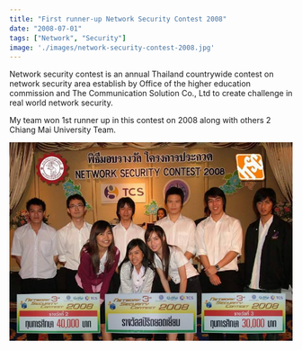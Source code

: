 ```yaml
---
title: "First runner-up Network Security Contest 2008"
date: "2008-07-01"
tags: ["Network", "Security"]
image: './images/network-security-contest-2008.jpg'
---
```


Network security contest is an annual Thailand countrywide contest on network security area establish by Office of the higher education commission and The Communication Solution Co., Ltd
to create challenge in real world network security.

My team won 1st runner up in this contest on 2008 along with others 2 Chiang Mai University Team.  

![](./images/network-security-contest-2008.jpg "Network Security Contest")
